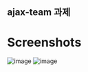 ## ajax-team 과제

# Screenshots

![image](https://user-images.githubusercontent.com/57790541/85111655-9b8b9c80-b24f-11ea-9029-17d3a627543d.png)
![image](https://user-images.githubusercontent.com/57790541/85111807-cf66c200-b24f-11ea-80a0-51838ae45207.png)


